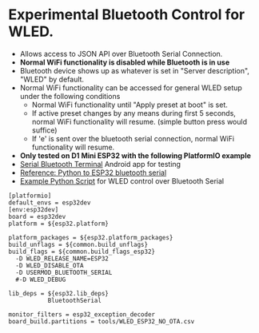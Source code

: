 # Experimental Bluetooth Control for WLED.

* Allows access to JSON API over Bluetooth Serial Connection.
* __Normal WiFi functionality is disabled while Bluetooth is in use__
* Bluetooth device shows up as whatever is set in "Server description", "WLED" by default.
* Normal WiFi functionality can be accessed for general WLED setup under the following conditions
  * Normal WiFi functionality until "Apply preset at boot" is set.
  * If active preset changes by any means during first 5 seconds, normal WiFi functionality will resume. (simple button press would suffice)
  * If 'e' is sent over the bluetooth serial connection, normal WiFi functionality will resume.
* __Only tested on D1 Mini ESP32 with the following PlatformIO example__
* [Serial Bluetooth Terminal](https://play.google.com/store/apps/details?id=de.kai_morich.serial_bluetooth_terminal) Android app for testing
* [Reference: Python to ESP32 bluetooth serial](https://medium.com/@18218004/devlog-6-bluetooth-and-esp32-ba076a8e207d)
* [Example Python Script](https://gist.github.com/ChuckMash/7752b77ea1bf204a7e8f0acac6e27641) for WLED control over Bluetooth Serial







```
[platformio]
default_envs = esp32dev
[env:esp32dev]
board = esp32dev
platform = ${esp32.platform}

platform_packages = ${esp32.platform_packages}
build_unflags = ${common.build_unflags}
build_flags = ${common.build_flags_esp32} 
  -D WLED_RELEASE_NAME=ESP32
  -D WLED_DISABLE_OTA
  -D USERMOD_BLUETOOTH_SERIAL
  #-D WLED_DEBUG
  
lib_deps = ${esp32.lib_deps}
           BluetoothSerial
           
monitor_filters = esp32_exception_decoder
board_build.partitions = tools/WLED_ESP32_NO_OTA.csv
```
